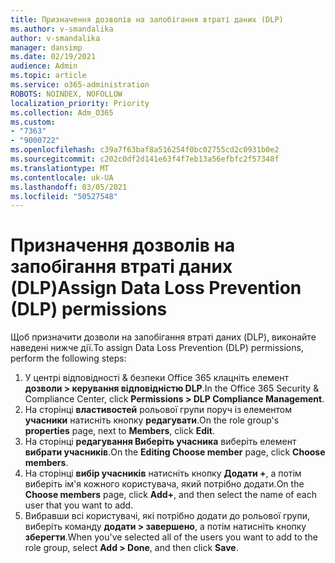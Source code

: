 ```yaml
---
title: Призначення дозволів на запобігання втраті даних (DLP)
ms.author: v-smandalika
author: v-smandalika
manager: dansimp
ms.date: 02/19/2021
audience: Admin
ms.topic: article
ms.service: o365-administration
ROBOTS: NOINDEX, NOFOLLOW
localization_priority: Priority
ms.collection: Adm_O365
ms.custom:
- "7363"
- "9000722"
ms.openlocfilehash: c39a7f63baf8a516254f0bc02755cd2c0931b0e2
ms.sourcegitcommit: c202c0df2d141e63f4f7eb13a56efbfc2f57348f
ms.translationtype: MT
ms.contentlocale: uk-UA
ms.lasthandoff: 03/05/2021
ms.locfileid: "50527548"
---
```

# <a name="assign-data-loss-prevention-dlp-permissions"></a><span data-ttu-id="54b2d-102">Призначення дозволів на запобігання втраті даних (DLP)</span><span class="sxs-lookup"><span data-stu-id="54b2d-102">Assign Data Loss Prevention (DLP) permissions</span></span>

<span data-ttu-id="54b2d-103">Щоб призначити дозволи на запобігання втраті даних (DLP), виконайте наведені нижче дії.</span><span class="sxs-lookup"><span data-stu-id="54b2d-103">To assign Data Loss Prevention (DLP) permissions, perform the following steps:</span></span>

1. <span data-ttu-id="54b2d-104">У центрі відповідності & безпеки Office 365 клацніть елемент **дозволи > керування відповідністю DLP**.</span><span class="sxs-lookup"><span data-stu-id="54b2d-104">In the Office 365 Security & Compliance Center, click **Permissions > DLP Compliance Management**.</span></span>
2. <span data-ttu-id="54b2d-105">На сторінці **властивостей** рольової групи поруч із елементом **учасники** натисніть кнопку **редагувати**.</span><span class="sxs-lookup"><span data-stu-id="54b2d-105">On the role group's **properties** page, next to **Members**, click **Edit**.</span></span>
3. <span data-ttu-id="54b2d-106">На сторінці **редагування Виберіть учасника** виберіть елемент **вибрати учасників**.</span><span class="sxs-lookup"><span data-stu-id="54b2d-106">On the **Editing Choose member** page, click **Choose members**.</span></span>
4. <span data-ttu-id="54b2d-107">На сторінці **вибір учасників** натисніть кнопку **Додати +**, а потім виберіть ім'я кожного користувача, який потрібно додати.</span><span class="sxs-lookup"><span data-stu-id="54b2d-107">On the **Choose members** page, click **Add+**, and then select the name of each user that you want to add.</span></span>
5. <span data-ttu-id="54b2d-108">Вибравши всі користувачі, які потрібно додати до рольової групи, виберіть команду **додати > завершено**, а потім натисніть кнопку **зберегти**.</span><span class="sxs-lookup"><span data-stu-id="54b2d-108">When you've selected all of the users you want to add to the role group, select **Add > Done**, and then click **Save**.</span></span>
